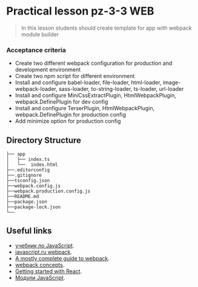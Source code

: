 # Practical lesson pz-3-3 WEB
> In this lesson students should create template for app with webpack module builder

### Acceptance criteria 
* Create two different webpack configuration for production and development environment
* Create two npm script for different environment
* Install and configure babel-loader, file-loader, html-loader, image-webpack-loader, sass-loader, to-string-loader, ts-loader, url-loader
* Install and configure MiniCssExtractPlugin, HtmlWebpackPlugin, webpack.DefinePlugin for dev config
* Install and configure TerserPlugin, HtmlWebpackPlugin, webpack.DefinePlugin for production config
* Add minimize option for production config

## Directory Structure

```
├── app
│   ├── index.ts
│   └──  index.html 
├──.editorconfig
├──.gitignore
├──tsconfig.json
├──webpack.config.js
├──webpack.production.config.js
├──README.md
├──package.json
├──package-lock.json
└── 
```

## Useful links
* [учебник по JavaScript](https://learn.javascript.ru/).
* [javascript.ru webpack](https://learn.javascript.ru/screencast/webpack).
* [A mostly complete guide to webpack](https://www.valentinog.com/blog/webpack/).
* [webpack concepts](https://webpack.js.org/concepts/).
* [Getting started with React](https://developer.mozilla.org/en-US/docs/Learn/Tools_and_testing/Client-side_JavaScript_frameworks/React_getting_started).
* [Модули JavaScript](https://developer.mozilla.org/ru/docs/Web/JavaScript/Guide/Modules).


